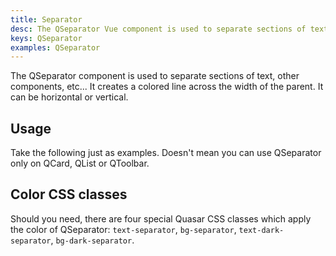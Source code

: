 ```yaml
---
title: Separator
desc: The QSeparator Vue component is used to separate sections of text or other components or elements. It creates a colored line across the width of the parent. It can be horizontal or vertical.
keys: QSeparator
examples: QSeparator
---
```


The QSeparator component is used to separate sections of text, other components, etc... It creates a colored line across the width of the parent. It can be horizontal or vertical.

<doc-api file="QSeparator" />

## Usage
Take the following just as examples. Doesn't mean you can use QSeparator only on QCard, QList or QToolbar.

<doc-example title="Horizontal" file="Horizontal" />

<doc-example title="Horizontal with inset" file="HorizontalWithInset" />

<doc-example title="Vertical" file="Vertical" />

<doc-example title="Custom colored" file="Colored" />

## Color CSS classes
Should you need, there are four special Quasar CSS classes which apply the color of QSeparator: `text-separator`, `bg-separator`, `text-dark-separator`, `bg-dark-separator`.
